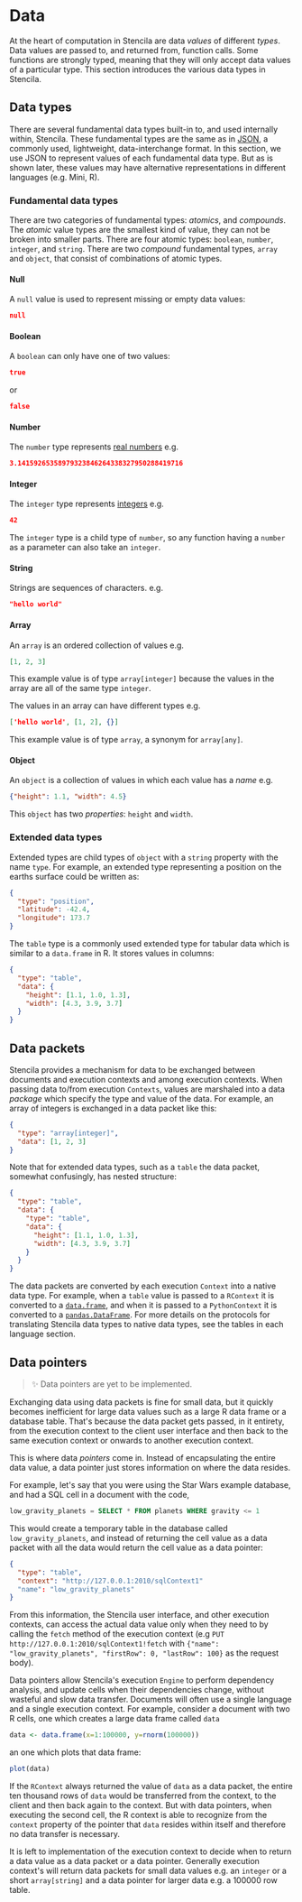 # Data

At the heart of computation in Stencila are data _values_ of different _types_. Data values are passed to, and returned from, function calls. Some functions are strongly typed, meaning that they will only accept data values of a particular type. This section introduces the various data types in Stencila. 

## Data types

There are several fundamental data types built-in to, and used internally within, Stencila. These fundamental types are the same as in [JSON](https://www.json.org/), a commonly used, lightweight, data-interchange format. In this section, we use JSON to represent values of each fundamental data type. But as is shown later, these values may have alternative representations in different languages (e.g. Mini, R).

### Fundamental data types

There are two categories of fundamental types: _atomics_, and _compounds_. The _atomic_ value types are the smallest kind of value, they can not be broken into smaller parts. There are four atomic types: `boolean`, `number`, `integer`, and `string`. There are two _compound_ fundamental types, `array` and `object`, that consist of combinations of atomic types.

#### Null

A `null` value is used to represent missing or empty data values:

```json
null
```

#### Boolean

A `boolean` can only have one of two values:

```json
true
```

or

```json
false
```

#### Number

The `number` type represents [real numbers](https://en.wikipedia.org/wiki/Real_number) e.g.

```json
3.14159265358979323846264338327950288419716
```

#### Integer

The `integer` type represents [integers](https://en.wikipedia.org/wiki/Integer) e.g.

```json
42
```

The `integer` type is a child type of `number`, so any function having a `number` as a parameter can also take an `integer`.

#### String

Strings are sequences of characters. e.g.

```json
"hello world"
```

#### Array

An `array` is an ordered collection of values e.g. 

```json
[1, 2, 3]
```

This example value is of type `array[integer]` because the values in the array are all of the same type `integer`.

The values in an array can have different types e.g.

```json
['hello world', [1, 2], {}]
```

This example value is of type `array`, a synonym for `array[any]`.


#### Object

An `object` is a collection of values in which each value has a _name_ e.g.

```json
{"height": 1.1, "width": 4.5}
```

This `object` has two _properties_: `height` and `width`.

### Extended data types

Extended types are child types of `object` with a `string` property with the name `type`. For example, an extended type representing a position on the earths surface could be written as:

```json
{
  "type": "position",
  "latitude": -42.4,
  "longitude": 173.7
}
```

The `table` type is a commonly used extended type for tabular data which is similar to a `data.frame` in R. It stores values in columns:

```json
{
  "type": "table",
  "data": {
    "height": [1.1, 1.0, 1.3],
    "width": [4.3, 3.9, 3.7]
  }
}
```

## Data packets

Stencila provides a mechanism for data to be exchanged between documents and execution contexts and among execution contexts. When passing data to/from execution `Contexts`, values are marshaled into a data _package_ which specify the type and value of the data. For example, an array of integers is exchanged in a data packet like this:

```json
{
  "type": "array[integer]",
  "data": [1, 2, 3]
}
```

Note that for extended data types, such as a `table` the data packet, somewhat confusingly, has nested structure:

```json
{
  "type": "table",
  "data": {
    "type": "table",
    "data": {
      "height": [1.1, 1.0, 1.3],
      "width": [4.3, 3.9, 3.7]
    }
  }
}
```

The data packets are converted by each execution `Context` into a native data type. For example, when a `table` value is passed to a `RContext` it is converted to a [`data.frame`](https://stat.ethz.ch/R-manual/R-devel/library/base/html/data.frame.html), and when it is passed to a `PythonContext` it is converted to a [`pandas.DataFrame`](https://pandas.pydata.org/pandas-docs/stable/generated/pandas.DataFrame.html). For more details on the protocols for translating Stencila data types to native data types, see the tables in each language section.

## Data pointers

> :sparkles: Data pointers are yet to be implemented.

Exchanging data using data packets is fine for small data, but it quickly becomes inefficient for large data values such as a large R data frame or a database table. That's because the data packet gets passed, in it entirety, from the execution context to the client user interface and then back to the same execution context or onwards to another execution context.

This is where data _pointers_ come in. Instead of encapsulating the entire data value, a data pointer just stores information on where the data resides.

For example, let's say that you were using the Star Wars example database, and had a SQL cell in a document with the code,

```sql
low_gravity_planets = SELECT * FROM planets WHERE gravity <= 1
```

This would create a temporary table in the database called `low_gravity_planets`, and instead of returning the cell value as a data packet with all the data would return the cell value as a data pointer:

```json
{
  "type": "table",
  "context": "http://127.0.0.1:2010/sqlContext1"
  "name": "low_gravity_planets"
}
```

From this information, the Stencila user interface, and other execution contexts, can access the actual data value only when they need to by calling the `fetch` method of the execution context (e.g `PUT http://127.0.0.1:2010/sqlContext1!fetch` with `{"name": "low_gravity_planets", "firstRow": 0, "lastRow": 100}` as the request body).

Data pointers allow Stencila's execution `Engine` to perform dependency analysis, and update cells when their dependencies change, without wasteful and slow data transfer. Documents will often use a single language and a single execution context. For example, consider a document with two R cells, one which creates a large data frame called `data`

```r
data <- data.frame(x=1:100000, y=rnorm(100000))
```

an one which plots that data frame:

```r
plot(data)
```

If the `RContext` always returned the value of `data` as a data packet, the entire ten thousand rows of `data` would be transferred from the context, to the client and then back again to the context. But with data pointers, when executing the second cell, the R context is able to recognize from the `context` property of the pointer that `data` resides within itself and therefore no data transfer is necessary.

It is left to implementation of the execution context to decide when to return a data value as a data packet or a data pointer. Generally execution context's will return data packets for small data values e.g. an `integer` or a short `array[string]` and a data pointer for larger data e.g. a 100000 row table. 
